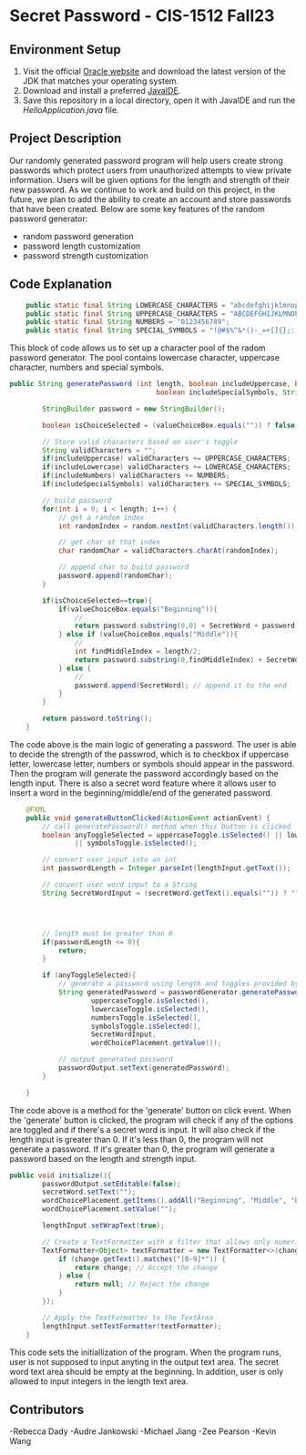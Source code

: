 # Secret Password - CIS-1512 Fall23

## Environment Setup
1. Visit the official [Oracle website](https://www.oracle.com/java/technologies/downloads/) and download the latest version of the JDK that matches your operating system.<br>
2. Download and install a preferred [JavaIDE](https://www.turing.com/blog/best-java-ides-and-editors/ "A list of javaIDE").<br>
3. Save this repository in a local directory, open it with JavaIDE and run the *HelloApplication.java* file.<br>

## Project Description
Our randomly generated password program will help users create strong passwords which protect users from unauthorized attempts to view private information. Users will be given options for the length and strength of their new password. As we continue to work and build on this project, in the future, we plan to add the ability to create an account and store passwords that have been created. Below are some key features of the random password generator: <br>
- random password generation
- password length customization
- password strength customization

## Code Explanation
```java
    public static final String LOWERCASE_CHARACTERS = "abcdefghijklmnopqrstuvwxyz";
    public static final String UPPERCASE_CHARACTERS = "ABCDEFGHIJKLMNOPQRSTUVWXYZ";
    public static final String NUMBERS = "0123456789";
    public static final String SPECIAL_SYMBOLS = "!@#$%^&*()-_=+[]{};:,.<>/?";
```
This block of code allows us to set up a character pool of the radom password generator. The pool contains lowercase character, uppercase character, numbers and special symbols.<br>

```java
public String generatePassword (int length, boolean includeUppercase, boolean includeLowercase, boolean includeNumbers,
                                    boolean includeSpecialSymbols, String SecretWord, String valueChoiceBox){

        StringBuilder password = new StringBuilder();

        boolean isChoiceSelected = (valueChoiceBox.equals("")) ? false : true;

        // Store valid characters based on user's toggle
        String validCharacters = "";
        if(includeUppercase) validCharacters += UPPERCASE_CHARACTERS;
        if(includeLowercase) validCharacters += LOWERCASE_CHARACTERS;
        if(includeNumbers) validCharacters += NUMBERS;
        if(includeSpecialSymbols) validCharacters += SPECIAL_SYMBOLS;

        // build password
        for(int i = 0; i < length; i++) {
            // get a random index
            int randomIndex = random.nextInt(validCharacters.length());

            // get char at that index
            char randomChar = validCharacters.charAt(randomIndex);

            // append char to build password
            password.append(randomChar);
        }

        if(isChoiceSelected==true){
            if(valueChoiceBox.equals("Beginning")){
                //
                return password.substring(0,0) + SecretWord + password.substring(0); // append at the beginning of the string
            } else if (valueChoiceBox.equals("Middle")){
                //
                int findMiddleIndex = length/2;
                return password.substring(0,findMiddleIndex) + SecretWord + password.substring(findMiddleIndex); // append at the middle of the string
            } else {
                //
                password.append(SecretWord); // append it to the end
            }
        }

        return password.toString();
    }
```
The code above is the main logic of generating a password. The user is able to decide the strength of the passwrod, which is to checkbox if uppercase letter, lowercase letter, numbers or symbols should appear in the password. Then the program will generate the password accordingly based on the length input. There is also a secret word feature where it allows user to insert a word in the beginning/middle/end of the generated password.<br>

```java
    @FXML
    public void generateButtonClicked(ActionEvent actionEvent) {
        // call generatePassword() method when this button is clicked
        boolean anyToggleSelected = uppercaseToggle.isSelected() || lowercaseToggle.isSelected() || numbersToggle.isSelected()
                || symbolsToggle.isSelected();

        // convert user input into an int
        int passwordLength = Integer.parseInt(lengthInput.getText());

        // convert user word input to a String
        String SecretWordInput = (secretWord.getText().equals("")) ? "" : secretWord.getText();




        // length must be greater than 0
        if(passwordLength <= 0){
            return;
        }

        if (anyToggleSelected){
            // generate a password using length and toggles provided by user
            String generatedPassword = passwordGenerator.generatePassword(passwordLength,
                    uppercaseToggle.isSelected(),
                    lowercaseToggle.isSelected(),
                    numbersToggle.isSelected(),
                    symbolsToggle.isSelected(),
                    SecretWordInput,
                    wordChoicePlacement.getValue());

            // output generated password
            passwordOutput.setText(generatedPassword);
        }

    }
```
The code above is a method for the 'generate' button on click event. When the 'generate' button is clicked, the program will check if any of the options are toggled and if there's a secret word is input. It will also check if the length input is greater than 0. If it's less than 0, the program will not generate a password. If it's greater than 0, the program will generate a password based on the length and strength input.

```java
public void initialize(){
        passwordOutput.setEditable(false);
        secretWord.setText("");
        wordChoicePlacement.getItems().addAll("Beginning", "Middle", "End");
        wordChoicePlacement.setValue("");

        lengthInput.setWrapText(true);

        // Create a TextFormatter with a filter that allows only numeric input
        TextFormatter<Object> textFormatter = new TextFormatter<>(change -> {
            if (change.getText().matches("[0-9]*")) {
                return change; // Accept the change
            } else {
                return null; // Reject the change
            }
        });

        // Apply the TextFormatter to the TextArea
        lengthInput.setTextFormatter(textFormatter);
    }
```
This code sets the initiallization of the program. When the program runs, user is not supposed to input anyting in the output text area. The secret word text area should be empty at the beginning. In addition, user is only allowed to input integers in the length text area.<br>

## Contributors
-Rebecca Dady
-Audre Jankowski
-Michael Jiang
-Zee Pearson
-Kevin Wang
